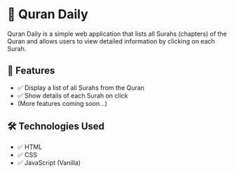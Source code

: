 # 📖 Quran Daily
Quran Daily is a simple web application that lists all Surahs (chapters) of the Quran and allows users to view detailed information by clicking on each Surah.

## 🚀 Features
- ✅ Display a list of all Surahs from the Quran
- ✅ Show details of each Surah on click
- (More features coming soon...)


## 🛠️ Technologies Used

- ✅ HTML
- ✅ CSS
- ✅ JavaScript (Vanilla)